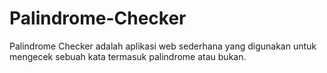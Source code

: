 # Palindrome-Checker
Palindrome Checker adalah aplikasi web sederhana yang digunakan untuk mengecek sebuah kata termasuk palindrome atau bukan.
